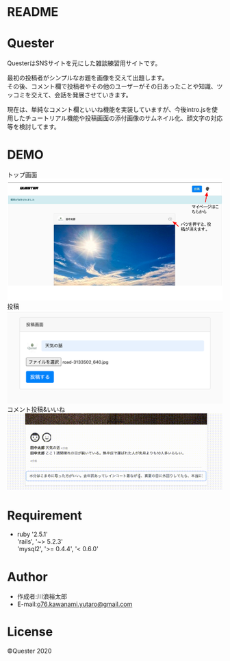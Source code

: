 # README  
# Quester  
QuesterはSNSサイトを元にした雑談練習用サイトです。  

最初の投稿者がシンプルなお題を画像を交えて出題します。  
その後、コメント欄で投稿者やその他のユーザーがその日あったことや知識、ツッコミを交えて、会話を発展させていきます。  

現在は、単純なコメント欄といいね機能を実装していますが、今後intro.jsを使用したチュートリアル機能や投稿画面の添付画像のサムネイル化、顔文字の対応等を検討してます。  


# DEMO
トップ画面  
![メニュー説明](public/投稿解説.png)  
投稿  
![投稿画面](public/投稿画面2.png)  
コメント投稿&いいね  
![コメントといいね](public/投稿2.gif)  

# Requirement  

* ruby '2.5.1'  
 'rails', '~> 5.2.3'  
 'mysql2', '>= 0.4.4', '< 0.6.0'  

# Author

* 作成者:川浪裕太郎  
* E-mail:o76.kawanami.yutaro@gmail.com  

# License  
©Quester 2020  